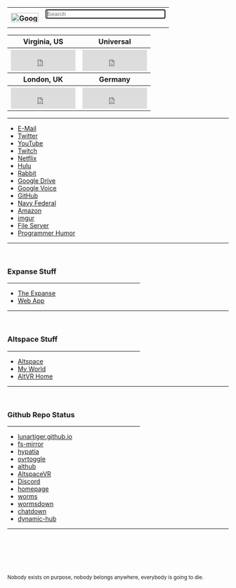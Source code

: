 <table>
	<tr>
		<th><a href='https://www.google.com/'><img src="https://lunartiger.github.io/homepage/img/Google.png" alt="Google" height="21" width="63"></a></th>
		<th>
			<form method="get" action="https://www.google.com/search">
				<input type="text" name="q" size="31" value="" placeholder="Search" autofocus>
			</form>
		</th>
	</tr>
</table>
<table>
	<tr>
		<th>Virginia, US</th>
		<th>Universal</th>
	</tr>
	<tr>
		<th>
			<iframe src="https://freesecure.timeanddate.com/clock/i6hjhu2u/n179/fn12/fs18/fc00be00/tc000/pct/ftb/bas2/bac006900/pa4/tt0/tw0/tm1/td2/th1/ta1/tb4" frameborder="0" width="147" height="48" allowTransparency="true"></iframe>
		</th>
		<th>
			<iframe src="https://freesecure.timeanddate.com/clock/i6hjhu2u/n1440/fn12/fs18/fc00be00/tc000/pct/ftb/bas2/bac006900/pa4/tt0/tw0/tm1/td2/th1/ta1/tb4" frameborder="0" width="147" height="48" allowTransparency="true"></iframe>
		</th>
	</tr>
	<tr>
		<th>London, UK</th>
		<th>Germany</th>
	</tr>
	<tr>
		<th>
			<iframe src="https://freesecure.timeanddate.com/clock/i6hjhu2u/n136/fn12/fs18/fc00be00/tc000/pct/ftb/bas2/bac006900/pa4/tt0/tw0/tm1/td2/th1/ta1/tb4" frameborder="0" width="147" height="48" allowTransparency="true"></iframe>
		</th>
		<th>
			<iframe src="https://freesecure.timeanddate.com/clock/i6hjhu2u/n37/fn12/fs18/fc00be00/tc000/pct/ftb/bas2/bac006900/pa4/tt0/tw0/tm1/td2/th1/ta1/tb4" frameborder="0" width="147" height="48" allowTransparency="true"></iframe>
		</th>
	</tr>
</table>
<hr />
<nav>
	<ul class="navbar">
		<li class="navbar"><a href="https://outlook.live.com/owa/">E-Mail</a></li>
		<li class="navbar"><a href="https://twitter.com">Twitter</a></li>
		<li class="navbar"><a href="https://www.youtube.com/feed/subscriptions">YouTube</a></li>
		<li class="navbar"><a href="https://www.twitch.tv">Twitch</a></li>
		<li class="navbar"><a href="https://www.netflix.com/browse">Netflix</a></li>
		<li class="navbar"><a href="https://www.hulu.com/">Hulu</a></li>
		<li class="navbar"><a href="https://www.rabb.it">Rabbit</a></li>
		<li class="navbar"><a href="https://drive.google.com/drive/my-drive">Google Drive</a></li>
		<li class="navbar"><a href="https://voice.google.com/messages">Google Voice</a></li>
		<li class="navbar"><a href="https://github.com">GitHub</a></li>
		<li class="navbar"><a href="https://www.navyfederal.org/">Navy Federal</a></li>
		<li class="navbar"><a href="https://smile.amazon.com/">Amazon</a></li>
		<li class="navbar"><a href="https://imgur.com/">imgur</a></li>
		<li class="navbar"><a href="http://lunar.zapto.org">File Server</a></li>
		<li class="navbar"><a href="https://np.reddit.com/r/ProgrammerHumor/">Programmer Humor</a></li>
	</ul>
</nav>
<hr />
<br>
<h3 id='expanse_stuff'>Expanse Stuff</h3>
<hr style="width:60%" />
<nav>
	<ul class="navbar">
		<li class="navbar"><a href="https://theexpanse.app/">The Expanse</a></li>
		<li class="navbar"><a href="https://app.theexpanse.app/">Web App</a></li>
	</ul>
</nav>
<hr />
<br>
<h3 id='altspace_stuff'>Altspace Stuff</h3>
<hr style="width:60%" />
<nav>
	<ul class="navbar">
		<li class="navbar"><a href="https://account.altvr.com/">Altspace</a></li>
		<li class="navbar"><a href="https://account.altvr.com/worlds/954689156213113037">My World</a></li>
		<li class="navbar"><a href="https://altspacevr.github.io/homepages/main-links.html">AltVR Home</a></li>
	</ul>
</nav>
<hr />
<br>
<h3 id='repo_status'>Github Repo Status</h3>
<hr style="width:60%" />
<nav>
	<ul class="navbar">
		<li class="navbar"><a href="https://github.com/LunarTiger/lunartiger.github.io/settings/pages/status">lunartiger.github.io</a></li>
		<li class="navbar"><a href="https://github.com/LunarTiger/fs-mirror/settings/pages/status">fs-mirror</a></li>
		<li class="navbar"><a href="https://github.com/LunarTiger/hypatia/settings/pages/status">hypatia</a></li>
		<li class="navbar"><a href="https://github.com/LunarTiger/ovrtoggle/settings/pages/status">ovrtoggle</a></li>
		<li class="navbar"><a href="https://github.com/LunarTiger/althub/settings/pages/status">althub</a></li>
		<li class="navbar"><a href="https://github.com/LunarTiger/AltspaceVR/settings/pages/status">AltspaceVR</a></li>
		<li class="navbar"><a href="https://github.com/LunarTiger/Discord/settings/pages/status">Discord</a></li>
		<li class="navbar"><a href="https://github.com/LunarTiger/homepage/settings/pages/status">homepage</a></li>
		<li class="navbar"><a href="https://github.com/LunarTiger/worms/settings/pages/status">worms</a></li>
		<li class="navbar"><a href="https://github.com/LunarTiger/wormsdown/settings/pages/status">wormsdown</a></li>
		<li class="navbar"><a href="https://github.com/LunarTiger/chatdown/settings/pages/status">chatdown</a></li>
		<li class="navbar"><a href="https://github.com/LunarTiger/dynamic-hub/settings/pages/status">dynamic-hub</a></li>
	</ul>
</nav>
<hr />
<hr style="height:75px; visibility:hidden;" />
<footer>
	<small>Nobody exists on purpose, nobody belongs anywhere, everybody is going to die.</small>
</footer>
